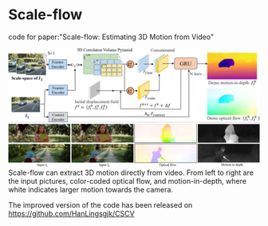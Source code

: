 # Scale-flow
code for paper:"Scale-flow: Estimating 3D Motion from Video"

<img src="bandicam 2022-07-08 12-00-18-008.png">




<img src="bandicam 2022-07-08 11-59-36-764.png">
Scale-flow can extract 3D motion directly from video. From left to right are the input pictures, color-coded optical flow, and motion-in-depth, where white indicates larger motion towards the camera.


The improved version of the code has been released on https://github.com/HanLingsgjk/CSCV
